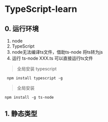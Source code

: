 <!--
 * @Author: wangxuan
 * @Date: 2020-09-28 09:18:38
 * @LastEditors: wangxuan
 * @LastEditTime: 2020-09-28 09:35:01
 * @FilePath: /tsDom/one-typeScript-dom/README.md
-->
# TypeScript-learn
## 0. 运行环境
1. node
2. TypeScript
3. node无法编译ts文件，借助ts-node 将ts转为js
4. 运行 ts-node XXX.ts 可以直接运行ts文件

> 全局安装 typescript
```
 npm install typescript -g
```
> 全局安装
```
npm install -g ts-node
```


## 1. 静态类型
